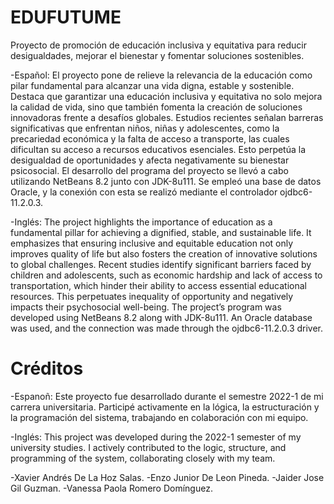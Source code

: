 # EDUFUTUME
Proyecto de promoción de educación inclusiva y equitativa para reducir desigualdades, mejorar el bienestar y fomentar soluciones sostenibles.


-Español: 
El proyecto pone de relieve la relevancia de la educación como pilar fundamental para alcanzar una vida digna, estable y sostenible. Destaca que garantizar una educación inclusiva y equitativa no solo mejora la calidad de vida, sino que también fomenta la creación de soluciones innovadoras frente a desafíos globales.
Estudios recientes señalan barreras significativas que enfrentan niños, niñas y adolescentes, como la precariedad económica y la falta de acceso a transporte, las cuales dificultan su acceso a recursos educativos esenciales. Esto perpetúa la desigualdad de oportunidades y afecta negativamente su bienestar psicosocial.
El desarrollo del programa del proyecto se llevó a cabo utilizando NetBeans 8.2 junto con JDK-8u111. Se empleó una base de datos Oracle, y la conexión con esta se realizó mediante el controlador ojdbc6-11.2.0.3.

-Inglés:
The project highlights the importance of education as a fundamental pillar for achieving a dignified, stable, and sustainable life. It emphasizes that ensuring inclusive and equitable education not only improves quality of life but also fosters the creation of innovative solutions to global challenges.
Recent studies identify significant barriers faced by children and adolescents, such as economic hardship and lack of access to transportation, which hinder their ability to access essential educational resources. This perpetuates inequality of opportunity and negatively impacts their psychosocial well-being.
The project’s program was developed using NetBeans 8.2 along with JDK-8u111. An Oracle database was used, and the connection was made through the ojdbc6-11.2.0.3 driver.

# Créditos
-Espanoñ: Este proyecto fue desarrollado durante el semestre 2022-1 de mi carrera universitaria. Participé activamente en la lógica, la estructuración y la programación del sistema, trabajando en colaboración con mi equipo.

-Inglés: This project was developed during the 2022-1 semester of my university studies. I actively contributed to the logic, structure, and programming of the system, collaborating closely with my team.

-Xavier Andrés De La Hoz Salas. 
-Enzo Junior De Leon Pineda. 
-Jaider Jose Gil Guzman. 
-Vanessa Paola Romero Domínguez.
